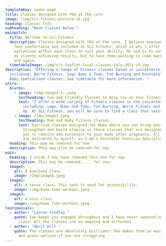 ```yaml
---
templateKey: index-page
title: Classes designed with YOU at the core
image: /img/slc-fitness-picture-14.jpg
heading: Classes Info
subheading: "Book Classes Below "
mainpitch:
  title: Welcome to SLC Fitness
  description: Classes designed with YOU at the core. I believe everyone should
    feel comfortable and included at SLC Fitness, which is why I offer
    variations within each class to suit your ability. My aim is to not only see
    my clients achieving results, but to have them wanting to come back again
    and again.
  timetableImage: /img/slc-leaflet-local-classes-july-2021-v3.jpg
description: "Offering a range of Fitness classes based in Leicestershire
  including: Barre Fitness, Legs Bums & Tums, Fat Burning and Postnatal Mum and
  Baby Specialised classes. See timetable for more information. "
intro:
  blurbs:
    - image: /img/image4-2-.jpeg
      testheading: Fun and Friendly Classes to Help You on Your Fitness Journey
      text: "I offer a wide variety of Fitness classes in the Leicestershire area
        including: Legs, Bums and Tums, Fat Burning, Barre Fitness and Tone it
        Up. At SLC Fitness, you will be sure to find a class that suits you!"
    - image: /img/image2.jpeg
      testheading: Mum and Baby Fitness Classes
      text: Exercise classes designed for Mums where you can bring your baby along.
        Strengthen and build stamina in these classes that are designed to help
        you to rebuild and reconnect to your body after pregnancy. All classes
        are delivered by myself, as I am a Postnatal Exercise Specialist.
  heading: This may be removed for now
  description: This may also be removed for now
main:
  heading: I think I may have removed this one for now
  description: This may be removed..... for now.
  image1:
    alt: A mum/baby class
    image: /img/image2.jpeg
  image2:
    alt: A xxxxx class. This text is used for accessibility.
    image: /img/bums-tums-workout.jpeg
  image3:
    alt: A xxxx class.
    image: /img/bums-tums-workout.jpeg
testimonials:
  - author: "Lauren Findley "
    quote: Sam keeps you engaged throughout and I have never sweated so much in a
      class! All the classes are so amazing and different
  - author: "April Hill "
    quote: The classes are absolutely brilliant! She makes them so easy to follow
      and gives options if you are struggling
---
```

